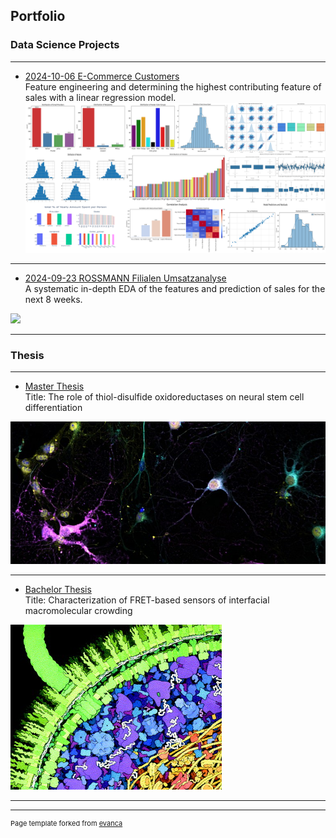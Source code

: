 ## Portfolio

### Data Science Projects
---  
- [2024-10-06 E-Commerce Customers](https://github.com/lygonian/lygonian.github.io/blob/main/01_e_commerce_customers)  
Feature engineering and determining the highest contributing feature of sales with a linear regression model.
![Alt Text](https://github.com/lygonian/e_commerce_customers/blob/master/images/summary.png?raw=true)

---
- [2024-09-23 ROSSMANN Filialen Umsatzanalyse](https://lygonian.github.io/0_page_rossman)  
A systematic in-depth EDA of the features and prediction of sales for the next 8 weeks.
<img src="images/Rossmann_Außenansicht_Innenstadtlage.jfif?raw=true"/>

---
### Thesis
---
- [Master Thesis](/pdf/master_thesis.pdf)  
Title: The role of thiol-disulfide oxidoreductases on neural stem cell differentiation  
<img src="images/master_bild.jpg?raw=true"/>

---
- [Bachelor Thesis](/pdf/bachelor_thesis.pdf)  
Title: Characterization of FRET-based sensors of interfacial macromolecular crowding  
<img src="images/bachelor_bild.jpg?raw=true"/>


---




---
<p style="font-size:11px">Page template forked from <a href="https://github.com/evanca/quick-portfolio">evanca</a></p>
<!-- Remove above link if you don't want to attibute -->
